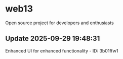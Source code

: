 # web13
Open source project for developers and enthusiasts

## Update 2025-09-29 19:48:31
Enhanced UI for enhanced functionality - ID: 3b01ffw1


